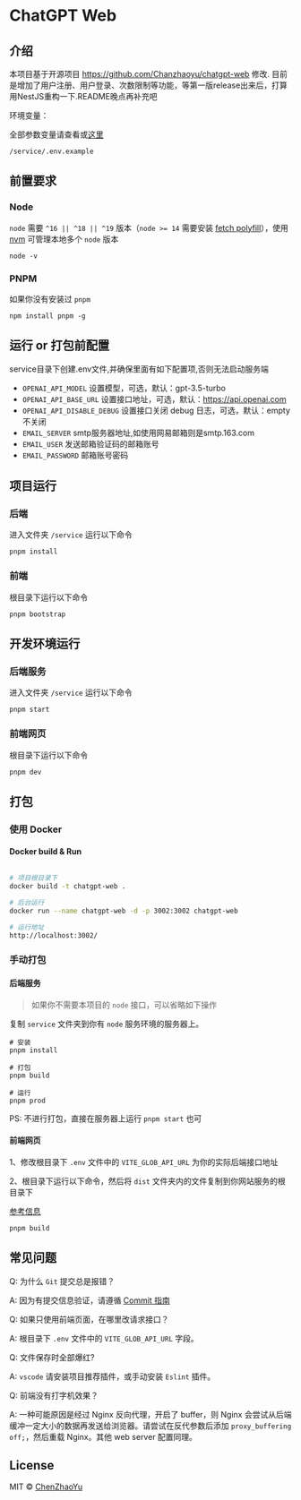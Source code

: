 # ChatGPT Web

## 介绍

本项目基于开源项目 https://github.com/Chanzhaoyu/chatgpt-web 修改.
目前是增加了用户注册、用户登录、次数限制等功能，等第一版release出来后，打算用NestJS重构一下.README晚点再补充吧

环境变量：

全部参数变量请查看或[这里](#环境变量)
```
/service/.env.example
```

## 前置要求

### Node

`node` 需要 `^16 || ^18 || ^19` 版本（`node >= 14` 需要安装 [fetch polyfill](https://github.com/developit/unfetch#usage-as-a-polyfill)），使用 [nvm](https://github.com/nvm-sh/nvm) 可管理本地多个 `node` 版本

```shell
node -v
```

### PNPM

如果你没有安装过 `pnpm`

```shell
npm install pnpm -g
```

## 运行 or 打包前配置

service目录下创建.env文件,并确保里面有如下配置项,否则无法启动服务端

- `OPENAI_API_MODEL` 设置模型，可选，默认：gpt-3.5-turbo
- `OPENAI_API_BASE_URL` 设置接口地址，可选，默认：https://api.openai.com
- `OPENAI_API_DISABLE_DEBUG` 设置接口关闭 debug 日志，可选，默认：empty 不关闭
- `EMAIL_SERVER` smtp服务器地址,如使用网易邮箱则是smtp.163.com
- `EMAIL_USER` 发送邮箱验证码的邮箱账号
- `EMAIL_PASSWORD` 邮箱账号密码

## 项目运行

### 后端

进入文件夹 `/service` 运行以下命令

```shell
pnpm install
```

### 前端
根目录下运行以下命令
```shell
pnpm bootstrap
```

## 开发环境运行
### 后端服务

进入文件夹 `/service` 运行以下命令

```shell
pnpm start
```

### 前端网页
根目录下运行以下命令
```shell
pnpm dev
```

## 打包

### 使用 Docker

#### Docker build & Run

```bash

# 项目根目录下
docker build -t chatgpt-web .

# 后台运行
docker run --name chatgpt-web -d -p 3002:3002 chatgpt-web

# 运行地址
http://localhost:3002/
```
### 手动打包
#### 后端服务
> 如果你不需要本项目的 `node` 接口，可以省略如下操作

复制 `service` 文件夹到你有 `node` 服务环境的服务器上。

```shell
# 安装
pnpm install

# 打包
pnpm build

# 运行
pnpm prod
```

PS: 不进行打包，直接在服务器上运行 `pnpm start` 也可

#### 前端网页

1、修改根目录下 `.env` 文件中的 `VITE_GLOB_API_URL` 为你的实际后端接口地址

2、根目录下运行以下命令，然后将 `dist` 文件夹内的文件复制到你网站服务的根目录下

[参考信息](https://cn.vitejs.dev/guide/static-deploy.html#building-the-app)

```shell
pnpm build
```

## 常见问题
Q: 为什么 `Git` 提交总是报错？

A: 因为有提交信息验证，请遵循 [Commit 指南](./CONTRIBUTING.md)

Q: 如果只使用前端页面，在哪里改请求接口？

A: 根目录下 `.env` 文件中的 `VITE_GLOB_API_URL` 字段。

Q: 文件保存时全部爆红?

A: `vscode` 请安装项目推荐插件，或手动安装 `Eslint` 插件。

Q: 前端没有打字机效果？

A: 一种可能原因是经过 Nginx 反向代理，开启了 buffer，则 Nginx 会尝试从后端缓冲一定大小的数据再发送给浏览器。请尝试在反代参数后添加 `proxy_buffering off;`，然后重载 Nginx。其他 web server 配置同理。

## License
MIT © [ChenZhaoYu](./license)
